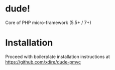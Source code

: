# dude!
Core of PHP micro-framework (5.5+ / 7+)

# Installation

Proceed with boilerplate installation instructions at
https://github.com/xdire/dude-pmvc
